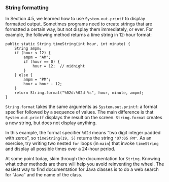 ###  String formatting



In Section 4.5, we learned how to use `System.out.printf` to display formatted output.
Sometimes programs need to create strings that are formatted a certain way, but not display them immediately, or ever.
For example, the following method returns a time string in 12-hour format:

```code
public static String timeString(int hour, int minute) {
    String ampm;
    if (hour < 12) {
        ampm = "AM";
        if (hour == 0) {
            hour = 12;  // midnight
        }
    } else {
        ampm = "PM";
        hour = hour - 12;
    }
    return String.format("%02d:%02d %s", hour, minute, ampm);
}
```


`String.format` takes the same arguments as `System.out.printf`: a format specifier followed by a sequence of values.
The main difference is that `System.out.printf` displays the result on the screen.
`String.format` creates a new string, but does not display anything.

In this example, the format specifier `%02d` means “two digit integer padded with zeros”, so `timeString(19, 5)` returns the string `"07:05 PM"`.
As an exercise, try writing two nested `for` loops (in `main`) that invoke `timeString` and display all possible times over a 24-hour period.

At some point today, skim through the documentation for `String`.
Knowing what other methods are there will help you avoid reinventing the wheel.
The easiest way to find documentation for Java classes is to do a web search for “Java” and the name of the class.